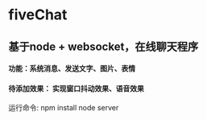# fiveChat
## 基于node + websocket，在线聊天程序
#### 功能：系统消息、发送文字、图片、表情
#### 待添加效果： 实现窗口抖动效果、语音效果

运行命令:
npm install 
node server
